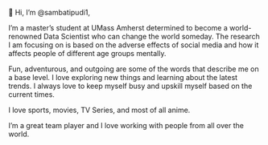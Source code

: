 👋 Hi, I’m @sambatipudi1,

I’m a master’s student at UMass Amherst determined to become a world-renowned Data Scientist who can change the world someday. The research I am focusing on is based on the adverse effects of social media and how it affects people of different age groups mentally.

Fun, adventurous, and outgoing are some of the words that describe me on a base level. I love exploring new things and learning about the latest trends. I always love to keep myself busy and upskill myself based on the current times. 

I love sports, movies, TV Series, and most of all anime.

I’m a great team player and I love working with people from all over the world.


<!---
sambatipudi1/sambatipudi1 is a ✨ special ✨ repository because its `README.md` (this file) appears on your GitHub profile.
You can click the Preview link to take a look at your changes.
--->
